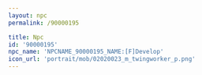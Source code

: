 ```yaml
---
layout: npc
permalink: /90000195

title: Npc
id: '90000195'
npc_name: 'NPCNAME_90000195_NAME:[F]Develop'
icon_url: 'portrait/mob/02020023_m_twingworker_p.png'
---
```

